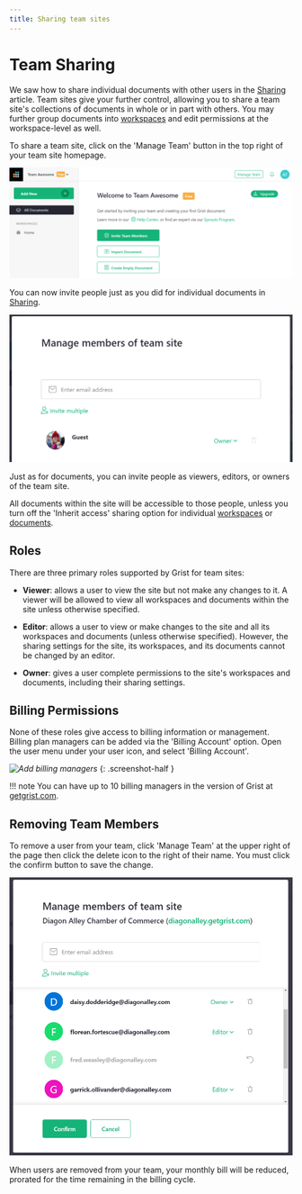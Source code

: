 ```yaml
---
title: Sharing team sites
---
```


# Team Sharing

We saw how to share individual documents with other users in the
[Sharing](sharing.md) article.  Team sites give your further control,
allowing you to share a team site's collections of documents in whole or in part
with others. You may further group documents into [workspaces](workspaces.md) and edit permissions at the workspace-level as well.

To share a team site, click on the 'Manage Team' button in the top right of your team site homepage.

![team-sharing-manage-users](images/team-sharing/team-sharing-team-site.png)

You can now invite people just as you did for individual documents in
[Sharing](sharing.md).

<span class="screenshot-large">*![team-sharing-invite-people](images/team-sharing/team-sharing-invite-people.png)*</span>

Just as for documents, you can invite people as viewers, editors, or owners of the
team site.

All documents within the site will be accessible to those people,
unless you turn off the 'Inherit access' sharing option for individual [workspaces](workspaces.md)
or [documents](sharing.md).

## Roles

There are three primary roles supported by Grist for team sites:

- **Viewer**: allows a user to view the site but not make any changes to it.
  A viewer will be allowed to view all workspaces and documents within the site
  unless otherwise specified.

- **Editor**: allows a user to view or make changes to the site and all its workspaces
  and documents (unless otherwise specified).  However, the sharing settings for the
  site, its workspaces, and its documents cannot be changed by an editor.

- **Owner**: gives a user complete permissions to the site's workspaces and documents,
  including their sharing settings.

## Billing Permissions

None of these roles give access to billing information or management.
Billing plan managers can be added via the 'Billing Account' option. 
Open the user menu under your user icon, and select 'Billing Account'.

<span class="screenshot-large">*![Add billing managers](images/team-sharing/billing-page.png)*</span>
{: .screenshot-half }

!!! note
    You can have up to 10 billing managers in the version of Grist at [getgrist.com](https://getgrist.com).

## Removing Team Members

To remove a user from your team, click 'Manage Team' at the upper right of the page then click the delete icon to the right of their name. You must click the confirm button to save the change.

![remove-team-members](images/team-sharing/remove-team-members.png)

When users are removed from your team, your monthly bill will be reduced, prorated for the time remaining in the billing cycle.
